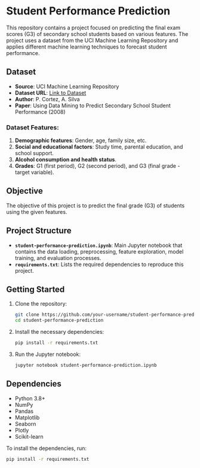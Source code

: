 # Student Performance Prediction

This repository contains a project focused on predicting the final exam scores (G3) of secondary school students based on various features. The project uses a dataset from the UCI Machine Learning Repository and applies different machine learning techniques to forecast student performance.

## Dataset

- **Source**: UCI Machine Learning Repository
- **Dataset URL**: [Link to Dataset](https://archive.ics.uci.edu/ml/datasets/student+performance)
- **Author**: P. Cortez, A. Silva
- **Paper**: Using Data Mining to Predict Secondary School Student Performance (2008)

### Dataset Features:
1. **Demographic features**: Gender, age, family size, etc.
2. **Social and educational factors**: Study time, parental education, and school support.
3. **Alcohol consumption and health status**.
4. **Grades**: G1 (first period), G2 (second period), and G3 (final grade - target variable).

## Objective

The objective of this project is to predict the final grade (G3) of students using the given features.

## Project Structure

- **`student-performance-prediction.ipynb`**: Main Jupyter notebook that contains the data loading, preprocessing, feature exploration, model training, and evaluation processes.
- **`requirements.txt`**: Lists the required dependencies to reproduce this project.

## Getting Started

1. Clone the repository:
    ```bash
    git clone https://github.com/your-username/student-performance-prediction.git
    cd student-performance-prediction
    ```

2. Install the necessary dependencies:
    ```bash
    pip install -r requirements.txt
    ```

3. Run the Jupyter notebook:
    ```bash
    jupyter notebook student-performance-prediction.ipynb
    ```

## Dependencies

- Python 3.8+
- NumPy
- Pandas
- Matplotlib
- Seaborn
- Plotly
- Scikit-learn

To install the dependencies, run:

```bash
pip install -r requirements.txt
